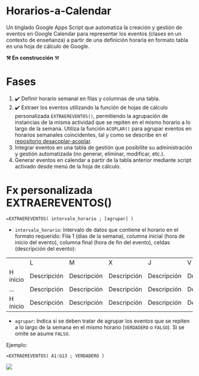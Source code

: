 # Horarios-a-Calendar

Un tinglado Google Apps Script que automatiza la creación y gestión de eventos en Google Calendar para representar los eventos (clases en un contexto de enseñanza) a partir de una definición horaria en formato tabla en una hoja de cálculo de Google.

**⚒️ En construcción** ⚒️

# Fases

1.  ✔️ Definir horario semanal en filas y columnas de una tabla.
2.  ✔️ Extraer los eventos utilizando la función de hojas de cálculo personalizada `EXTRAEREVENTOS()`, permitiendo la agrupación de instancias de la misma actividad que se repiten en el mismo horario a lo largo de la semana. Utiliza la función `ACOPLAR()` para agrupar eventos en horarios semanales coincidentes, tal y como se describe en el [repositorio desacoplar-acoplar](https://github.com/pfelipm/desacoplar-acoplar).
3.  Integrar eventos en una tabla de gestión que posibilite su administración y gestión automatizada (no generar, eliminar, modificar, etc.).
4.  Generar eventos en calendar a partir de la tabla anterior mediante script activado desde menú de la hoja de cálculo.

# Fx personalizada EXTRAEREVENTOS()

```
=EXTRAEREVENTOS( intervalo_horario ; [agrupar] )
```

*   `intervalo_horario`: Intervalo de datos que contiene el horario en el formato requerido: Fila 1 (días de la semana), columna inicial (hora de inicio del evento), columna final (hora de fin del evento), celdas (descripción del evento):

<table><tbody><tr><td>&nbsp;</td><td>L</td><td>M</td><td>X</td><td>J</td><td>V</td><td>&nbsp;</td></tr><tr><td>H inicio</td><td>Descripción</td><td>Descripción</td><td>Descripción</td><td>Descripción</td><td>Descripción</td><td>H Fin</td></tr><tr><td>...</td><td>Descripción</td><td>Descripción</td><td>Descripción</td><td>Descripción</td><td>Descripción</td><td>...</td></tr><tr><td>H inicio</td><td>Descripción</td><td>Descripción</td><td>Descripción</td><td>Descripción</td><td>Descripción</td><td>H Fin</td></tr></tbody></table>

*   `agrupar`: Indica si se deben tratar de agrupar los eventos que se repiten a lo largo de la semana en el mismo horario (`VERDADERO` o `FALSO`). Si se omite se asume `FALSO`.

Ejemplo:

```
=EXTRAEREVENTOS( A1:G13 ; VERDADERO )
```

![](https://user-images.githubusercontent.com/12829262/95442630-eabf1f80-095b-11eb-8fe7-d4c2a1e0c144.png)
